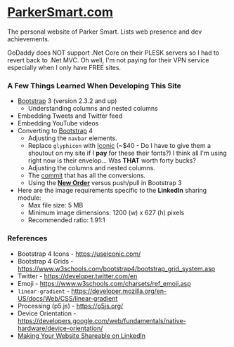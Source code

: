 # [ParkerSmart.com](http://ParkerSmart.com)
The personal website of Parker Smart.  Lists web presence and dev achievements.

GoDaddy does NOT support .Net Core on their PLESK servers so I had to revert back to .Net MVC.
Oh well, I'm not paying for their VPN service especially when I only have FREE sites.

### A Few Things Learned When Developing This Site

* [Bootstrap](https://getbootstrap.com/2.3.2/) 3 (version 2.3.2 and up)
  * Understanding columns and nested columns
* Embedding Tweets and Twitter feed
* Embedding YouTube videos
* Converting to [Bootstrap](https://getbootstrap.com) 4
  * Adjusting the `navbar` elements.
  * Replace `glyphicon` with [Iconic](https://useiconic.com/) (~$40 - Do I have to give them a shoutout on
    my site if I **pay** for these their fonts?) I think all I'm using right now is their envelop...  Was **THAT**
    worth forty bucks?
  * Adjusting the columns and nested columns.
  * The [commit](https://github.com/SpilledMilkCOM/ParkerSmart/commit/b3a1ff08181d6dcb044fe1440812f99c8cc60512)
    that has all the conversions.
  * Using the [**New Order**](https://www.w3schools.com/bootstrap4/bootstrap_grid_system.asp) versus push/pull in Bootstrap 3
* Here are the image requirements specific to the **LinkedIn** sharing module:
  * Max file size: 5 MB
  * Minimum image dimensions: 1200 (w) x 627 (h) pixels
  * Recommended ratio: 1.91:1

### References

* Bootstrap 4 Icons - https://useiconic.com/
* Bootstrap 4 Grids - https://www.w3schools.com/bootstrap4/bootstrap_grid_system.asp
* Twitter - https://developer.twitter.com/en
* Emoji - https://www.w3schools.com/charsets/ref_emoji.asp
* `linear-gradient` - https://developer.mozilla.org/en-US/docs/Web/CSS/linear-gradient
* Processing (p5.js) - https://p5js.org/
* Device Orientation - https://developers.google.com/web/fundamentals/native-hardware/device-orientation/
* [Making Your Website Shareable on LinkedIn](https://www.linkedin.com/help/linkedin/answer/46687/making-your-website-shareable-on-linkedin?lang=en)